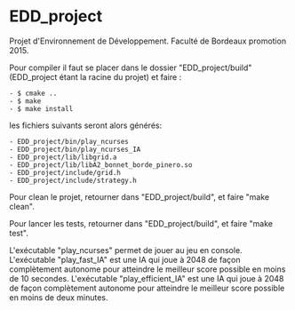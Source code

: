 # EDD_project
Projet d'Environnement de Développement. Faculté de Bordeaux promotion 2015.

Pour compiler il faut se placer dans le dossier "EDD_project/build" (EDD_project étant la racine du projet) et faire :

	- $ cmake ..
	- $ make
	- $ make install

les fichiers suivants seront alors générés:
	
	- EDD_project/bin/play_ncurses
	- EDD_project/bin/play_ncurses_IA
	- EDD_project/lib/libgrid.a
	- EDD_project/lib/libA2_bonnet_borde_pinero.so
	- EDD_project/include/grid.h
	- EDD_project/include/strategy.h

Pour clean le projet, retourner dans "EDD_project/build", et faire "make clean".

Pour lancer les tests, retourner dans "EDD_project/build", et faire "make test".

L'exécutable "play_ncurses" permet de jouer au jeu en console.
L'exécutable "play_fast_IA" est une IA qui joue à 2048 de façon complètement autonome pour atteindre le meilleur score possible en moins de 10 secondes.
L'exécutable "play_efficient_IA" est une IA qui joue à 2048 de façon complètement autonome pour atteindre le meilleur score possible en moins de deux minutes.

